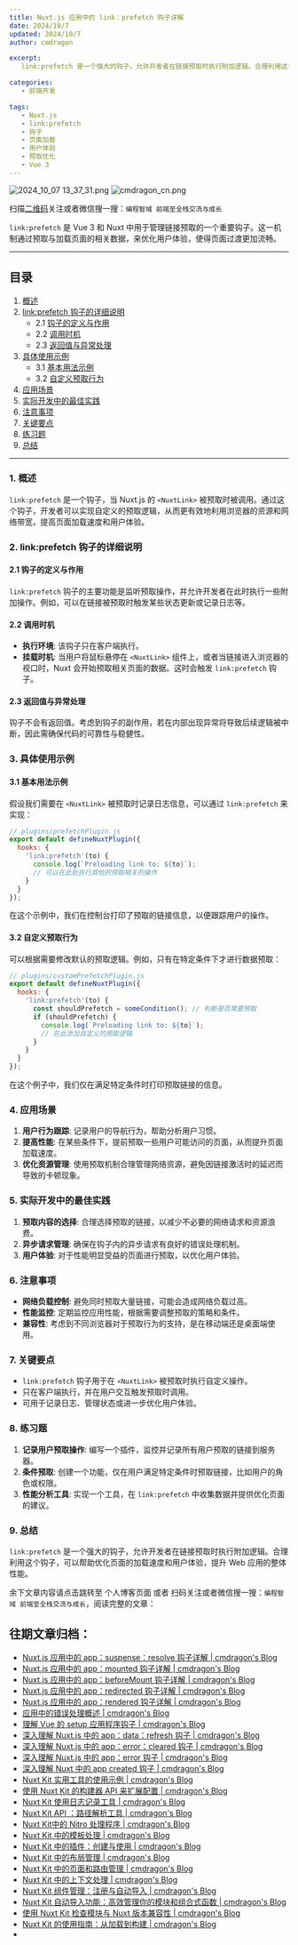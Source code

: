 ```yaml
---
title: Nuxt.js 应用中的 link：prefetch 钩子详解
date: 2024/10/7
updated: 2024/10/7
author: cmdragon

excerpt:
   link:prefetch 是一个强大的钩子，允许开发者在链接预取时执行附加逻辑。合理利用这个钩子，可以帮助优化页面的加载速度和用户体验，提升 Web 应用的整体性能。

categories:
   - 前端开发

tags:
   - Nuxt.js
   - link:prefetch
   - 钩子
   - 页面加载
   - 用户体验
   - 预取优化
   - Vue 3
---
```


<img src="https://static.amd794.com/blog/images/2024_10_07 13_37_31.png@blog" title="2024_10_07 13_37_31.png" alt="2024_10_07 13_37_31.png"/>

<img src="https://static.amd794.com/blog/images/cmdragon_cn.png" title="cmdragon_cn.png" alt="cmdragon_cn.png"/>


扫描[二维码](https://static.amd794.com/blog/images/cmdragon_cn.png)关注或者微信搜一搜：`编程智域 前端至全栈交流与成长`



`link:prefetch` 是 Vue 3 和 Nuxt 中用于管理链接预取的一个重要钩子。这一机制通过预取与加载页面的相关数据，来优化用户体验，使得页面过渡更加流畅。

---

## 目录

1. [概述](#1-概述)
2. [link:prefetch 钩子的详细说明](#2-linkprefetch-钩子的详细说明)
   - 2.1 [钩子的定义与作用](#21-钩子的定义与作用)
   - 2.2 [调用时机](#22-调用时机)
   - 2.3 [返回值与异常处理](#23-返回值与异常处理)
3. [具体使用示例](#3-具体使用示例)
   - 3.1 [基本用法示例](#31-基本用法示例)
   - 3.2 [自定义预取行为](#32-自定义预取行为)
4. [应用场景](#4-应用场景)
5. [实际开发中的最佳实践](#5-实际开发中的最佳实践)
6. [注意事项](#6-注意事项)
7. [关键要点](#7-关键要点)
8. [练习题](#8-练习题)
9. [总结](#9-总结)

---

### 1. 概述

`link:prefetch` 是一个钩子，当 Nuxt.js 的 `<NuxtLink>` 被预取时被调用。通过这个钩子，开发者可以实现自定义的预取逻辑，从而更有效地利用浏览器的资源和网络带宽，提高页面加载速度和用户体验。

### 2. link:prefetch 钩子的详细说明

#### 2.1 钩子的定义与作用

`link:prefetch` 钩子的主要功能是监听预取操作，并允许开发者在此时执行一些附加操作。例如，可以在链接被预取时触发某些状态更新或记录日志等。

#### 2.2 调用时机

- **执行环境**: 该钩子只在客户端执行。
- **挂载时机**: 当用户将鼠标悬停在 `<NuxtLink>` 组件上，或者当链接进入浏览器的视口时，Nuxt 会开始预取相关页面的数据。这时会触发 `link:prefetch` 钩子。

#### 2.3 返回值与异常处理

钩子不会有返回值。考虑到钩子的副作用，若在内部出现异常将导致后续逻辑被中断，因此需确保代码的可靠性与稳健性。

### 3. 具体使用示例

#### 3.1 基本用法示例

假设我们需要在 `<NuxtLink>` 被预取时记录日志信息，可以通过 `link:prefetch` 来实现：

```javascript
// plugins/prefetchPlugin.js
export default defineNuxtPlugin({
  hooks: {
    'link:prefetch'(to) {
      console.log(`Preloading link to: ${to}`);
      // 可以在此处执行其他的预取相关的操作
    }
  }
});
```

在这个示例中，我们在控制台打印了预取的链接信息，以便跟踪用户的操作。

#### 3.2 自定义预取行为

可以根据需要修改默认的预取逻辑。例如，只有在特定条件下才进行数据预取：

```javascript
// plugins/customPrefetchPlugin.js
export default defineNuxtPlugin({
  hooks: {
    'link:prefetch'(to) {
      const shouldPrefetch = someCondition(); // 判断是否需要预取
      if (shouldPrefetch) {
        console.log(`Preloading link to: ${to}`);
        // 在此添加自定义的预取逻辑
      }
    }
  }
});
```

在这个例子中，我们仅在满足特定条件时打印预取链接的信息。

### 4. 应用场景

1. **用户行为跟踪**: 记录用户的导航行为，帮助分析用户习惯。
2. **提高性能**: 在某些条件下，提前预取一些用户可能访问的页面，从而提升页面加载速度。
3. **优化资源管理**: 使用预取机制合理管理网络资源，避免因链接激活时的延迟而导致的卡顿现象。

### 5. 实际开发中的最佳实践

1. **预取内容的选择**: 合理选择预取的链接，以减少不必要的网络请求和资源浪费。
2. **异步请求管理**: 确保在钩子内的异步请求有良好的错误处理机制。
3. **用户体验**: 对于性能明显受益的页面进行预取，以优化用户体验。

### 6. 注意事项

- **网络负载控制**: 避免同时预取大量链接，可能会造成网络负载过高。
- **性能监控**: 定期监控应用性能，根据需要调整预取的策略和条件。
- **兼容性**: 考虑到不同浏览器对于预取行为的支持，是在移动端还是桌面端使用。

### 7. 关键要点

- `link:prefetch` 钩子用于在 `<NuxtLink>` 被预取时执行自定义操作。
- 只在客户端执行，并在用户交互触发预取时调用。
- 可用于记录日志、管理状态或进一步优化用户体验。

### 8. 练习题

1. **记录用户预取操作**: 编写一个插件，监控并记录所有用户预取的链接到服务器。
2. **条件预取**: 创建一个功能，仅在用户满足特定条件时预取链接，比如用户的角色或权限。
3. **性能分析工具**: 实现一个工具，在 `link:prefetch` 中收集数据并提供优化页面的建议。

### 9. 总结

`link:prefetch` 是一个强大的钩子，允许开发者在链接预取时执行附加逻辑。合理利用这个钩子，可以帮助优化页面的加载速度和用户体验，提升 Web 应用的整体性能。

余下文章内容请点击跳转至 个人博客页面 或者 扫码关注或者微信搜一搜：`编程智域 前端至全栈交流与成长`，阅读完整的文章：

## 往期文章归档：

- [Nuxt.js 应用中的 app：suspense：resolve 钩子详解 | cmdragon's Blog](https://blog.cmdragon.cn/posts/aca9f9d7692b/)
- [Nuxt.js 应用中的 app：mounted 钩子详解 | cmdragon's Blog](https://blog.cmdragon.cn/posts/a07f12bddf8c/)
- [Nuxt.js 应用中的 app：beforeMount 钩子详解 | cmdragon's Blog](https://blog.cmdragon.cn/posts/bbdca1e3d9a5/)
- [Nuxt.js 应用中的 app：redirected 钩子详解 | cmdragon's Blog](https://blog.cmdragon.cn/posts/c83b294c7a07/)
- [Nuxt.js 应用中的 app：rendered 钩子详解 | cmdragon's Blog](https://blog.cmdragon.cn/posts/26479872ffdc/)
- [应用中的错误处理概述 | cmdragon's Blog](https://blog.cmdragon.cn/posts/5c9b317a962a/)
- [理解 Vue 的 setup 应用程序钩子 | cmdragon's Blog](https://blog.cmdragon.cn/posts/405db1302a23/)
- [深入理解 Nuxt.js 中的 app：data：refresh 钩子 | cmdragon's Blog](https://blog.cmdragon.cn/posts/6f0c4f34bc45/)
- [深入理解 Nuxt.js 中的 app：error：cleared 钩子 | cmdragon's Blog](https://blog.cmdragon.cn/posts/732d62232fb8/)
- [深入理解 Nuxt.js 中的 app：error 钩子 | cmdragon's Blog](https://blog.cmdragon.cn/posts/cb83a085e7a4/)
- [深入理解 Nuxt 中的 app created 钩子 | cmdragon's Blog](https://blog.cmdragon.cn/posts/188ad06ef45a/)
- [Nuxt Kit 实用工具的使用示例 | cmdragon's Blog](https://blog.cmdragon.cn/posts/a66da411afd2/)
- [使用 Nuxt Kit 的构建器 API 来扩展配置 | cmdragon's Blog](https://blog.cmdragon.cn/posts/f6e87c3cf111/)
- [Nuxt Kit 使用日志记录工具 | cmdragon's Blog](https://blog.cmdragon.cn/posts/37ad5a680e7d/)
- [Nuxt Kit API ：路径解析工具 | cmdragon's Blog](https://blog.cmdragon.cn/posts/441492dbf6ae/)
- [Nuxt Kit中的 Nitro 处理程序 | cmdragon's Blog](https://blog.cmdragon.cn/posts/2bd1fe409aca/)
- [Nuxt Kit 中的模板处理 | cmdragon's Blog](https://blog.cmdragon.cn/posts/4cf144d7b562/)
- [Nuxt Kit 中的插件：创建与使用 | cmdragon's Blog](https://blog.cmdragon.cn/posts/080baafc9cf0/)
- [Nuxt Kit 中的布局管理 | cmdragon's Blog](https://blog.cmdragon.cn/posts/1c99e3fc4fb0/)
- [Nuxt Kit 中的页面和路由管理 | cmdragon's Blog](https://blog.cmdragon.cn/posts/85c68e006ffc/)
- [Nuxt Kit 中的上下文处理 | cmdragon's Blog](https://blog.cmdragon.cn/posts/83b074b7a330/)
- [Nuxt Kit 组件管理：注册与自动导入 | cmdragon's Blog](https://blog.cmdragon.cn/posts/1097e357ea9a/)
- [Nuxt Kit 自动导入功能：高效管理你的模块和组合式函数 | cmdragon's Blog](https://blog.cmdragon.cn/posts/54548c5422db/)
- [使用 Nuxt Kit 检查模块与 Nuxt 版本兼容性 | cmdragon's Blog](https://blog.cmdragon.cn/posts/7739f2e3f502/)
- [Nuxt Kit 的使用指南：从加载到构建 | cmdragon's Blog](https://blog.cmdragon.cn/posts/89214487bbdc/)
-

